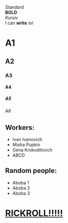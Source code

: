 Standard  
**BOLD**  
_Kursiv_  
I can **write** _lol_

# A1

## A2

### A3

#### A4

##### A5

###### A6

## **Workers:**

- Ivan Ivanovich
- Misha Pupkin
- Gena Krokodilovich
- ABCD

## **Random people:**

- Aboba 1
- Aboba 2
- Aboba 3

# [RICKROLL!!!!!](https://www.youtube.com/watch?v=xvFZjo5PgG0)
